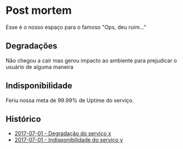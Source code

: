 # Post mortem

Esse é o nosso espaço para o famoso "Ops, deu ruim..."

## Degradações

Não chegou a cair mas gerou impacto ao ambiente para prejudicar o usuário de alguma maneira


## Indisponibilidade

Feriu nossa meta de  99.99% de Uptime do serviço.


## Histórico

* [2017-07-01 - Degradação do serviço x](degradacoes/20170701x.md)
* [2017-07-01 - Indisponibilidade do serviço y](Indisponibilidade/20170701y.md)
